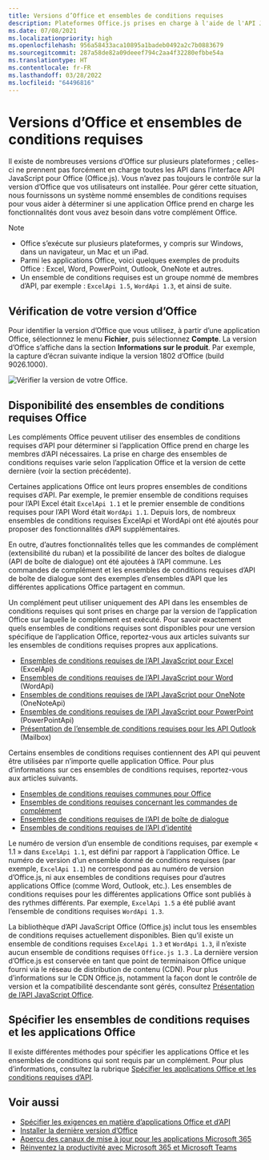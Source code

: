 ```yaml
---
title: Versions d’Office et ensembles de conditions requises
description: Plateformes Office.js prises en charge à l'aide de l'API JavaScript.
ms.date: 07/08/2021
ms.localizationpriority: high
ms.openlocfilehash: 956a58433aca10895a1badeb0492a2c7b0883679
ms.sourcegitcommit: 287a58de82a09deeef794c2aa4f32280efbbe54a
ms.translationtype: HT
ms.contentlocale: fr-FR
ms.lasthandoff: 03/28/2022
ms.locfileid: "64496816"
---
```

# <a name="office-versions-and-requirement-sets"></a>Versions d’Office et ensembles de conditions requises

Il existe de nombreuses versions d’Office sur plusieurs plateformes ; celles-ci ne prennent pas forcément en charge toutes les API dans l’interface API JavaScript pour Office (Office.js). Vous n’avez pas toujours le contrôle sur la version d’Office que vos utilisateurs ont installée.  Pour gérer cette situation, nous fournissons un système nommé ensembles de conditions requises pour vous aider à déterminer si une application Office prend en charge les fonctionnalités dont vous avez besoin dans votre complément Office.

> [!NOTE]
>
> - Office s’exécute sur plusieurs plateformes, y compris sur Windows, dans un navigateur, un Mac et un iPad.
> - Parmi les applications Office, voici quelques exemples de produits Office : Excel, Word, PowerPoint, Outlook, OneNote et autres.  
> - Un ensemble de conditions requises est un groupe nommé de membres d’API, par exemple : `ExcelApi 1.5`, `WordApi 1.3`, et ainsi de suite.  

## <a name="how-to-check-your-office-version"></a>Vérification de votre version d’Office

Pour identifier la version d’Office que vous utilisez, à partir d’une application Office, sélectionnez le menu **Fichier**, puis sélectionnez **Compte**. La version d’Office s’affiche dans la section **Informations sur le produit**. Par exemple, la capture d’écran suivante indique la version 1802 d’Office (build 9026.1000).

![Vérifier la version de votre Office.](../images/office-version.png)

## <a name="office-requirement-sets-availability"></a>Disponibilité des ensembles de conditions requises Office

Les compléments Office peuvent utiliser des ensembles de conditions requises d’API pour déterminer si l’application Office prend en charge les membres d’API nécessaires. La prise en charge des ensembles de conditions requises varie selon l’application Office et la version de cette dernière (voir la section précédente).

Certaines applications Office ont leurs propres ensembles de conditions requises d’API. Par exemple, le premier ensemble de conditions requises pour l’API Excel était `ExcelApi 1.1` et le premier ensemble de conditions requises pour l’API Word était `WordApi 1.1`. Depuis lors, de nombreux ensembles de conditions requises ExcelApi et WordApi ont été ajoutés pour proposer des fonctionnalités d’API supplémentaires.

En outre, d’autres fonctionnalités telles que les commandes de complément (extensibilité du ruban) et la possibilité de lancer des boîtes de dialogue (API de boîte de dialogue) ont été ajoutées à l’API commune. Les commandes de complément et les ensembles de conditions requises d’API de boîte de dialogue sont des exemples d’ensembles d’API que les différentes applications Office partagent en commun.

Un complément peut utiliser uniquement des API dans les ensembles de conditions requises qui sont prises en charge par la version de l’application Office sur laquelle le complément est exécuté. Pour savoir exactement quels ensembles de conditions requises sont disponibles pour une version spécifique de l’application Office, reportez-vous aux articles suivants sur les ensembles de conditions requises propres aux applications.

- [Ensembles de conditions requises de l’API JavaScript pour Excel](/javascript/api/requirement-sets/excel/excel-api-requirement-sets) (ExcelApi)
- [Ensembles de conditions requises de l’API JavaScript pour Word](/javascript/api/requirement-sets/word/word-api-requirement-sets) (WordApi)
- [Ensembles de conditions requises de l’API JavaScript pour OneNote](/javascript/api/requirement-sets/onenote/onenote-api-requirement-sets) (OneNoteApi)
- [Ensembles de conditions requises de l’API JavaScript pour PowerPoint](/javascript/api/requirement-sets/powerpoint/powerpoint-api-requirement-sets) (PowerPointApi)
- [Présentation de l’ensemble de conditions requises pour les API Outlook](/javascript/api/requirement-sets/outlook/outlook-api-requirement-sets) (Mailbox)

Certains ensembles de conditions requises contiennent des API qui peuvent être utilisées par n’importe quelle application Office. Pour plus d’informations sur ces ensembles de conditions requises, reportez-vous aux articles suivants.

- [Ensembles de conditions requises communes pour Office](/javascript/api/requirement-sets/common/office-add-in-requirement-sets)
- [Ensembles de conditions requises concernant les commandes de complément](/javascript/api/requirement-sets/common/add-in-commands-requirement-sets)
- [Ensembles de conditions requises de l’API de boîte de dialogue](/javascript/api/requirement-sets/common/dialog-api-requirement-sets)
- [Ensembles de conditions requises de l’API d’identité](/javascript/api/requirement-sets/common/identity-api-requirement-sets)

Le numéro de version d’un ensemble de conditions requises, par exemple « 1.1 » dans `ExcelApi 1.1`, est défini par rapport à l’application Office. Le numéro de version d’un ensemble donné de conditions requises (par exemple, `ExcelApi 1.1`) ne correspond pas au numéro de version d’Office.js, ni aux ensembles de conditions requises pour d’autres applications Office (comme Word, Outlook, etc.).  Les ensembles de conditions requises pour les différentes applications Office sont publiés à des rythmes différents. Par exemple, `ExcelApi 1.5` a été publié avant l’ensemble de conditions requises `WordApi 1.3`.

La bibliothèque d’API JavaScript Office (Office.js) inclut tous les ensembles de conditions requises actuellement disponibles. Bien qu’il existe un ensemble de conditions requises `ExcelApi 1.3` et `WordApi 1.3`, il n’existe aucun ensemble de conditions requises `Office.js 1.3` . La dernière version d’Office.js est conservée en tant que point de terminaison Office unique fourni via le réseau de distribution de contenu (CDN). Pour plus d’informations sur le CDN Office.js, notamment la façon dont le contrôle de version et la compatibilité descendante sont gérés, consultez [Présentation de l’API JavaScript Office](../develop/understanding-the-javascript-api-for-office.md).

## <a name="specify-office-applications-and-requirement-sets"></a>Spécifier les ensembles de conditions requises et les applications Office

Il existe différentes méthodes pour spécifier les applications Office et les ensembles de conditions qui sont requis par un complément.  Pour plus d’informations, consultez la rubrique [Spécifier les applications Office et les conditions requises d’API](../develop/specify-office-hosts-and-api-requirements.md).

## <a name="see-also"></a>Voir aussi

- [Spécifier les exigences en matière d’applications Office et d’API](../develop/specify-office-hosts-and-api-requirements.md)
- [Installer la dernière version d’Office](../develop/install-latest-office-version.md)
- [Aperçu des canaux de mise à jour pour les applications Microsoft 365](/deployoffice/overview-of-update-channels-for-office-365-proplus)
- [Réinventez la productivité avec Microsoft 365 et Microsoft Teams](https://products.office.com/compare-all-microsoft-office-products?tab=2)
